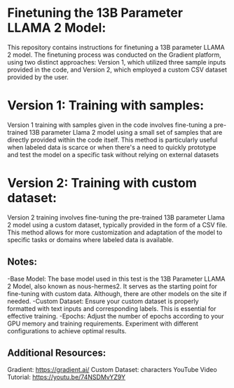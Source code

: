 # Finetuning the 13B Parameter LLAMA 2 Model:
This repository contains instructions for finetuning a 13B parameter LLAMA 2 model. The finetuning process was conducted on the Gradient platform, using two distinct approaches: Version 1, which utilized three sample inputs provided in the code, and Version 2, which employed a custom CSV dataset provided by the user.

# Version 1: Training with samples:

Version 1 training with samples given in the code involves fine-tuning a pre-trained 13B parameter Llama 2 model using a small set of samples that are directly provided within the code itself. This method is particularly useful when labeled data is scarce or when there's a need to quickly prototype and test the model on a specific task without relying on external datasets

# Version 2: Training with custom dataset:

Version 2 training involves fine-tuning the pre-trained 13B parameter Llama 2 model using a custom dataset, typically provided in the form of a CSV file. This method allows for more customization and adaptation of the model to specific tasks or domains where labeled data is available.


## Notes:
-Base Model: The base model used in this test is the 13B Parameter LLAMA 2 Model, also known as nous-hermes2. It serves as the starting point for fine-tuning with custom data. Although, there are other models on the site if needed.
-Custom Dataset: Ensure your custom dataset is properly formatted with text inputs and corresponding labels. This is essential for effective training.
-Epochs: Adjust the number of epochs according to your GPU memory and training requirements. Experiment with different configurations to achieve optimal results.

## Additional Resources:
Gradient: https://gradient.ai/
Custom Dataset: characters
YouTube Video Tutorial: https://youtu.be/74NSDMvYZ9Y
